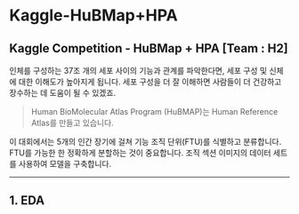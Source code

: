 # Kaggle-HuBMap+HPA
## Kaggle Competition - HuBMap + HPA [Team : H2]

<p> 인체를 구성하는 37조 개의 세포 사이의 기능과 관계를 파악한다면, 세포 구성 및 신체에 대한 이해도가 높아지게 됩니다.  세포 구성을 더 잘 이해하면 사람들이 더 건강하고 장수하는 데 도움이 될 수 있겠죠. </p>
<blockquote> Human BioMolecular Atlas Program (HuBMAP)는 Human Reference Atlas를 만들고 있습니다.
</blockquote> 
<p> 이 대회에서는 5개의 인간 장기에 걸쳐 기능 조직 단위(FTU)를 식별하고 분류합니다. FTU를 가능한 한 정확하게 분할하는 것이 중요합니다. 조직 섹션 이미지의 데이터 세트를 사용하여 모델을 구축합니다.</p>
<hr>

## 1. EDA
